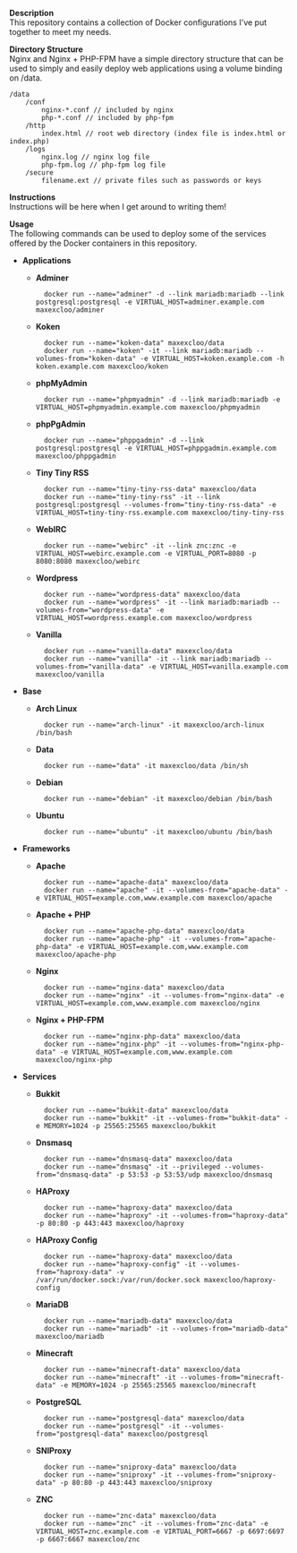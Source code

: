 **Description**  
This repository contains a collection of Docker configurations I've put together to meet my needs.

**Directory Structure**  
Nginx and Nginx + PHP-FPM have a simple directory structure that can be used to simply and easily deploy web applications using a volume binding on /data.

    /data
        /conf
            nginx-*.conf // included by nginx
            php-*.conf // included by php-fpm
        /http
            index.html // root web directory (index file is index.html or index.php)
        /logs
            nginx.log // nginx log file
            php-fpm.log // php-fpm log file
        /secure
            filename.ext // private files such as passwords or keys

**Instructions**  
Instructions will be here when I get around to writing them!

**Usage**  
The following commands can be used to deploy some of the services offered by the Docker containers in this repository.

- **Applications**

  - **Adminer**

          docker run --name="adminer" -d --link mariadb:mariadb --link postgresql:postgresql -e VIRTUAL_HOST=adminer.example.com maxexcloo/adminer

  - **Koken**

          docker run --name="koken-data" maxexcloo/data
          docker run --name="koken" -it --link mariadb:mariadb --volumes-from="koken-data" -e VIRTUAL_HOST=koken.example.com -h koken.example.com maxexcloo/koken

  - **phpMyAdmin**

          docker run --name="phpmyadmin" -d --link mariadb:mariadb -e VIRTUAL_HOST=phpmyadmin.example.com maxexcloo/phpmyadmin

  - **phpPgAdmin**

          docker run --name="phppgadmin" -d --link postgresql:postgresql -e VIRTUAL_HOST=phppgadmin.example.com maxexcloo/phppgadmin

  - **Tiny Tiny RSS**

          docker run --name="tiny-tiny-rss-data" maxexcloo/data
          docker run --name="tiny-tiny-rss" -it --link postgresql:postgresql --volumes-from="tiny-tiny-rss-data" -e VIRTUAL_HOST=tiny-tiny-rss.example.com maxexcloo/tiny-tiny-rss

  - **WebIRC**

          docker run --name="webirc" -it --link znc:znc -e VIRTUAL_HOST=webirc.example.com -e VIRTUAL_PORT=8080 -p 8080:8080 maxexcloo/webirc

  - **Wordpress**

          docker run --name="wordpress-data" maxexcloo/data
          docker run --name="wordpress" -it --link mariadb:mariadb --volumes-from="wordpress-data" -e VIRTUAL_HOST=wordpress.example.com maxexcloo/wordpress

  - **Vanilla**

          docker run --name="vanilla-data" maxexcloo/data
          docker run --name="vanilla" -it --link mariadb:mariadb --volumes-from="vanilla-data" -e VIRTUAL_HOST=vanilla.example.com maxexcloo/vanilla

- **Base**

  - **Arch Linux**

          docker run --name="arch-linux" -it maxexcloo/arch-linux /bin/bash

  - **Data**

          docker run --name="data" -it maxexcloo/data /bin/sh

  - **Debian**

          docker run --name="debian" -it maxexcloo/debian /bin/bash

  - **Ubuntu**

          docker run --name="ubuntu" -it maxexcloo/ubuntu /bin/bash

- **Frameworks**

  - **Apache**

          docker run --name="apache-data" maxexcloo/data
          docker run --name="apache" -it --volumes-from="apache-data" -e VIRTUAL_HOST=example.com,www.example.com maxexcloo/apache

  - **Apache + PHP**

          docker run --name="apache-php-data" maxexcloo/data
          docker run --name="apache-php" -it --volumes-from="apache-php-data" -e VIRTUAL_HOST=example.com,www.example.com maxexcloo/apache-php

  - **Nginx**

          docker run --name="nginx-data" maxexcloo/data
          docker run --name="nginx" -it --volumes-from="nginx-data" -e VIRTUAL_HOST=example.com,www.example.com maxexcloo/nginx

  - **Nginx + PHP-FPM**

          docker run --name="nginx-php-data" maxexcloo/data
          docker run --name="nginx-php" -it --volumes-from="nginx-php-data" -e VIRTUAL_HOST=example.com,www.example.com maxexcloo/nginx-php

- **Services**

  - **Bukkit**

          docker run --name="bukkit-data" maxexcloo/data
          docker run --name="bukkit" -it --volumes-from="bukkit-data" -e MEMORY=1024 -p 25565:25565 maxexcloo/bukkit

  - **Dnsmasq**

          docker run --name="dnsmasq-data" maxexcloo/data
          docker run --name="dnsmasq" -it --privileged --volumes-from="dnsmasq-data" -p 53:53 -p 53:53/udp maxexcloo/dnsmasq

  - **HAProxy**

          docker run --name="haproxy-data" maxexcloo/data
          docker run --name="haproxy" -it --volumes-from="haproxy-data" -p 80:80 -p 443:443 maxexcloo/haproxy

  - **HAProxy Config**

          docker run --name="haproxy-data" maxexcloo/data
          docker run --name="haproxy-config" -it --volumes-from="haproxy-data" -v /var/run/docker.sock:/var/run/docker.sock maxexcloo/haproxy-config

  - **MariaDB**

          docker run --name="mariadb-data" maxexcloo/data
          docker run --name="mariadb" -it --volumes-from="mariadb-data" maxexcloo/mariadb

  - **Minecraft**

          docker run --name="minecraft-data" maxexcloo/data
          docker run --name="minecraft" -it --volumes-from="minecraft-data" -e MEMORY=1024 -p 25565:25565 maxexcloo/minecraft

  - **PostgreSQL**

          docker run --name="postgresql-data" maxexcloo/data
          docker run --name="postgresql" -it --volumes-from="postgresql-data" maxexcloo/postgresql

  - **SNIProxy**

          docker run --name="sniproxy-data" maxexcloo/data
          docker run --name="sniproxy" -it --volumes-from="sniproxy-data" -p 80:80 -p 443:443 maxexcloo/sniproxy

  - **ZNC**

          docker run --name="znc-data" maxexcloo/data
          docker run --name="znc" -it --volumes-from="znc-data" -e VIRTUAL_HOST=znc.example.com -e VIRTUAL_PORT=6667 -p 6697:6697 -p 6667:6667 maxexcloo/znc
